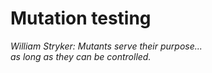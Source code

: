 # Mutation testing
_*William Stryker:* Mutants serve their purpose...          
as long as they can be controlled._

